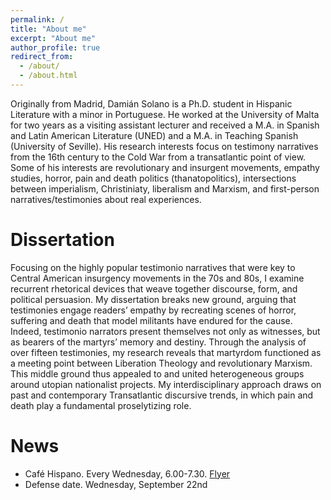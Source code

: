 ```yaml
---
permalink: /
title: "About me"
excerpt: "About me"
author_profile: true
redirect_from: 
  - /about/
  - /about.html
---
```


Originally from Madrid, Damián Solano is a Ph.D. student in Hispanic Literature with a minor in Portuguese. He worked at the University of Malta for two years as a visiting assistant lecturer and received a M.A. in Spanish and Latin American Literature (UNED) and a M.A. in Teaching Spanish (University of Seville). His research interests focus on testimony narratives from the 16th century to the Cold War from a transatlantic point of view. Some of his interests are revolutionary and insurgent movements, empathy studies, horror, pain and death politics (thanatopolitics), intersections between imperialism, Christiniaty, liberalism and Marxism, and first-person narratives/testimonies about real experiences.

# Dissertation #
Focusing on the highly popular testimonio narratives that were key to Central American insurgency movements in the 70s and 80s, I examine recurrent rhetorical devices that weave together discourse, form, and political persuasion. My dissertation breaks new ground, arguing that testimonies engage readers’ empathy by recreating scenes of horror, suffering and death that model militants have endured for the cause. Indeed, testimonio narrators present themselves not only as witnesses, but as bearers of the martyrs’ memory and destiny. Through the analysis of over fifteen testimonies, my research reveals that martyrdom functioned as a meeting point between Liberation Theology and revolutionary Marxism. This middle ground thus appealed to and united heterogeneous groups around utopian nationalist projects. My interdisciplinary approach draws on past and contemporary Transatlantic discursive trends, in which pain and death play a fundamental proselytizing role. 

# News #
- Café Hispano. Every Wednesday, 6.00-7.30.
[Flyer](_pages/Cafe%CC%81%20hispano%20flyer.pdf)
- Defense date. Wednesday, September 22nd 
